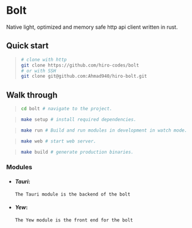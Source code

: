 # Bolt
Native light, optimized and memory safe http api client written in rust.

## Quick start

> ``` bash
> # clone with http
> git clone https://github.com/hiro-codes/bolt
> # or with SSH
> git clone git@github.com:Ahmad940/hiro-bolt.git
> ```

## Walk through

> ``` bash
> cd bolt # navigate to the project.
> ```

> ``` bash
> make setup # install required dependencies.
> ```

> ``` bash
> make run # Build and run modules in development in watch mode.
> ```

> ``` bash
> make web # start web server.
> ```

> ``` bash
> make build # generate production binaries.
> ```


### Modules
* #### ***Tauri***:
      The Tauri module is the backend of the bolt
* #### ***Yew***:
      The Yew module is the front end for the bolt 